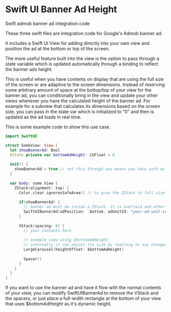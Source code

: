 # Swift UI Banner Ad Height
Swift admob banner ad integration code

These three swift files are integration code for Google's Admob banner ad.

It includes a Swift UI View for adding directly into your own view and position the ad at the bottom or top of the screen.

The more useful feature built into the view is the option to pass through a state variable which is updated automatically through a binding to reflect the banner ads height.

This is useful when you have contents on display that are using the full size of the screen or are adaptive to the screen dimensions. Instead of reserving some arbitrary amount of space at the bottop/top of your view for the banner ad, you can conditionally bring in the view and update your other views whenever you have the calculated height of the banner ad. For example for a subview that calculates its dimensions based on the screen size, you can pass in the state var which is initialized to "0" and then is updated as the ad loads in real time.

This is some example code to show this use case.

```swift
import SwiftUI

struct SomeView: View {
  let showBannerAd: Bool
  @State private var bottomAdHeight: CGFloat = 0
  
  init() {
    showBannerAd = true // set this through any means you have such as preferences
  }
  
  var body: some View {
    ZStack(alignment:.top) {
      Color.clear.ignoresSafeArea() // to grow the ZStack to full size
      
      if(showBannerAd) {
        // banner ad must be inside a ZStack. It is overlaid and other views react to $bottomAdHeight
        SwiftUIBannerAd(adPosition: .bottom, adUnitId: "your-ad-unit-id", height: $bottomAdHeight)
      }
      
      VStack(spacing: 0) {
        // your contents here
        
        // example view using $bottomAdHeight
        // internally it can adjust its size by reacting to any changes in bottomAdHeight that is passed in
        LargeCarousel(heightOffset: $bottomAdHeight)
        
        Spacer()
      }
    }
  }
}
```

If you want to use the banner ad and have it flow with the normal contents of your view, you can modify SwiftUIBannerAd to remove the VStack and the spacers, or just place a full-width rectangle at the bottom of your view that uses $bottomAdHeight as it's dynamic height.
